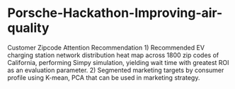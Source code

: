 # Porsche-Hackathon-Improving-air-quality
Customer Zipcode Attention Recommendation 1) Recommended EV charging station network distribution heat map across 1800 zip codes of California, performing Simpy simulation, yielding wait time with greatest ROI as an evaluation parameter. 2) Segmented marketing targets by consumer profile using K-mean, PCA that can be used in marketing strategy.
